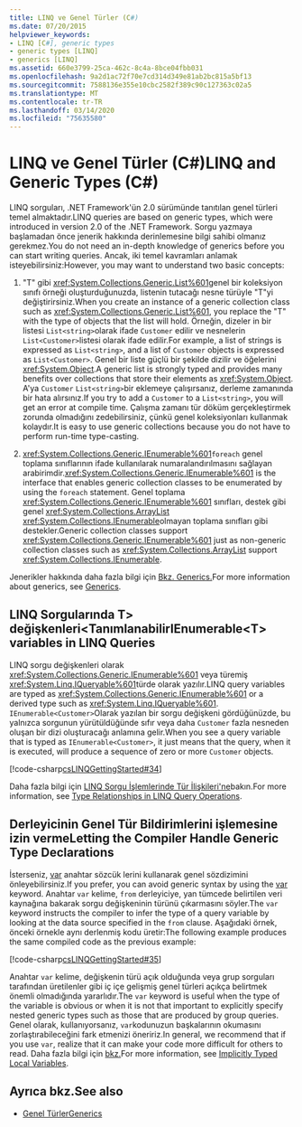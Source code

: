```yaml
---
title: LINQ ve Genel Türler (C#)
ms.date: 07/20/2015
helpviewer_keywords:
- LINQ [C#], generic types
- generic types [LINQ]
- generics [LINQ]
ms.assetid: 660e3799-25ca-462c-8c4a-8bce04fbb031
ms.openlocfilehash: 9a2d1ac72f70e7cd314d349e81ab2bc815a5bf13
ms.sourcegitcommit: 7588136e355e10cbc2582f389c90c127363c02a5
ms.translationtype: MT
ms.contentlocale: tr-TR
ms.lasthandoff: 03/14/2020
ms.locfileid: "75635580"
---
```

# <a name="linq-and-generic-types-c"></a><span data-ttu-id="da0c5-102">LINQ ve Genel Türler (C#)</span><span class="sxs-lookup"><span data-stu-id="da0c5-102">LINQ and Generic Types (C#)</span></span>
<span data-ttu-id="da0c5-103">LINQ sorguları, .NET Framework'ün 2.0 sürümünde tanıtılan genel türleri temel almaktadır.</span><span class="sxs-lookup"><span data-stu-id="da0c5-103">LINQ queries are based on generic types, which were introduced in version 2.0 of the .NET Framework.</span></span> <span data-ttu-id="da0c5-104">Sorgu yazmaya başlamadan önce jenerik hakkında derinlemesine bilgi sahibi olmanız gerekmez.</span><span class="sxs-lookup"><span data-stu-id="da0c5-104">You do not need an in-depth knowledge of generics before you can start writing queries.</span></span> <span data-ttu-id="da0c5-105">Ancak, iki temel kavramları anlamak isteyebilirsiniz:</span><span class="sxs-lookup"><span data-stu-id="da0c5-105">However, you may want to understand two basic concepts:</span></span>  
  
1. <span data-ttu-id="da0c5-106">"T" gibi <xref:System.Collections.Generic.List%601>genel bir koleksiyon sınıfı örneği oluşturduğunuzda, listenin tutacağı nesne türüyle "T"yi değiştirirsiniz.</span><span class="sxs-lookup"><span data-stu-id="da0c5-106">When you create an instance of a generic collection class such as <xref:System.Collections.Generic.List%601>, you replace the "T" with the type of objects that the list will hold.</span></span> <span data-ttu-id="da0c5-107">Örneğin, dizeler in bir listesi `List<string>`olarak ifade `Customer` edilir ve nesnelerin `List<Customer>`listesi olarak ifade edilir.</span><span class="sxs-lookup"><span data-stu-id="da0c5-107">For example, a list of strings is expressed as `List<string>`, and a list of `Customer` objects is expressed as `List<Customer>`.</span></span> <span data-ttu-id="da0c5-108">Genel bir liste güçlü bir şekilde dizilir ve öğelerini <xref:System.Object>.</span><span class="sxs-lookup"><span data-stu-id="da0c5-108">A generic list is strongly typed and provides many benefits over collections that store their elements as <xref:System.Object>.</span></span> <span data-ttu-id="da0c5-109">A'ya `Customer` `List<string>`bir eklemeye çalışırsanız, derleme zamanında bir hata alırsınız.</span><span class="sxs-lookup"><span data-stu-id="da0c5-109">If you try to add a `Customer` to a `List<string>`, you will get an error at compile time.</span></span> <span data-ttu-id="da0c5-110">Çalışma zamanı tür döküm gerçekleştirmek zorunda olmadığını zedebilirsiniz, çünkü genel koleksiyonları kullanmak kolaydır.</span><span class="sxs-lookup"><span data-stu-id="da0c5-110">It is easy to use generic collections because you do not have to perform run-time type-casting.</span></span>  
  
2. <span data-ttu-id="da0c5-111"><xref:System.Collections.Generic.IEnumerable%601>`foreach` genel toplama sınıflarının ifade kullanılarak numaralandırılmasını sağlayan arabirimdir.</span><span class="sxs-lookup"><span data-stu-id="da0c5-111"><xref:System.Collections.Generic.IEnumerable%601> is the interface that enables generic collection classes to be enumerated by using the `foreach` statement.</span></span> <span data-ttu-id="da0c5-112">Genel toplama <xref:System.Collections.Generic.IEnumerable%601> sınıfları, destek gibi genel <xref:System.Collections.ArrayList> <xref:System.Collections.IEnumerable>olmayan toplama sınıfları gibi destekler.</span><span class="sxs-lookup"><span data-stu-id="da0c5-112">Generic collection classes support <xref:System.Collections.Generic.IEnumerable%601> just as non-generic collection classes such as <xref:System.Collections.ArrayList> support <xref:System.Collections.IEnumerable>.</span></span>  
  
 <span data-ttu-id="da0c5-113">Jenerikler hakkında daha fazla bilgi için [Bkz. Generics.](../../generics/index.md)</span><span class="sxs-lookup"><span data-stu-id="da0c5-113">For more information about generics, see [Generics](../../generics/index.md).</span></span>  
  
## <a name="ienumerablet-variables-in-linq-queries"></a><span data-ttu-id="da0c5-114">LINQ Sorgularında T\> değişkenleri<Tanımlanabilir</span><span class="sxs-lookup"><span data-stu-id="da0c5-114">IEnumerable<T\> variables in LINQ Queries</span></span>  
 <span data-ttu-id="da0c5-115">LINQ sorgu değişkenleri olarak <xref:System.Collections.Generic.IEnumerable%601> veya türemiş <xref:System.Linq.IQueryable%601>türde olarak yazılır.</span><span class="sxs-lookup"><span data-stu-id="da0c5-115">LINQ query variables are typed as <xref:System.Collections.Generic.IEnumerable%601> or a derived type such as <xref:System.Linq.IQueryable%601>.</span></span> <span data-ttu-id="da0c5-116">`IEnumerable<Customer>`Olarak yazılan bir sorgu değişkeni gördüğünüzde, bu yalnızca sorgunun yürütüldüğünde sıfır veya daha `Customer` fazla nesneden oluşan bir dizi oluşturacağı anlamına gelir.</span><span class="sxs-lookup"><span data-stu-id="da0c5-116">When you see a query variable that is typed as `IEnumerable<Customer>`, it just means that the query, when it is executed, will produce a sequence of zero or more `Customer` objects.</span></span>  
  
 [!code-csharp[csLINQGettingStarted#34](~/samples/snippets/csharp/VS_Snippets_VBCSharp/CsLINQGettingStarted/CS/Class1.cs#34)]  
  
 <span data-ttu-id="da0c5-117">Daha fazla bilgi için [LINQ Sorgu İşlemlerinde Tür İlişkileri'ne](./type-relationships-in-linq-query-operations.md)bakın.</span><span class="sxs-lookup"><span data-stu-id="da0c5-117">For more information, see [Type Relationships in LINQ Query Operations](./type-relationships-in-linq-query-operations.md).</span></span>  
  
## <a name="letting-the-compiler-handle-generic-type-declarations"></a><span data-ttu-id="da0c5-118">Derleyicinin Genel Tür Bildirimlerini işlemesine izin verme</span><span class="sxs-lookup"><span data-stu-id="da0c5-118">Letting the Compiler Handle Generic Type Declarations</span></span>  
 <span data-ttu-id="da0c5-119">İsterseniz, [var](../../../language-reference/keywords/var.md) anahtar sözcük lerini kullanarak genel sözdizimini önleyebilirsiniz.</span><span class="sxs-lookup"><span data-stu-id="da0c5-119">If you prefer, you can avoid generic syntax by using the [var](../../../language-reference/keywords/var.md) keyword.</span></span> <span data-ttu-id="da0c5-120">Anahtar `var` kelime, `from` derleyiciye, yan tümcede belirtilen veri kaynağına bakarak sorgu değişkeninin türünü çıkarmasını söyler.</span><span class="sxs-lookup"><span data-stu-id="da0c5-120">The `var` keyword instructs the compiler to infer the type of a query variable by looking at the data source specified in the `from` clause.</span></span> <span data-ttu-id="da0c5-121">Aşağıdaki örnek, önceki örnekle aynı derlenmiş kodu üretir:</span><span class="sxs-lookup"><span data-stu-id="da0c5-121">The following example produces the same compiled code as the previous example:</span></span>  
  
 [!code-csharp[csLINQGettingStarted#35](~/samples/snippets/csharp/VS_Snippets_VBCSharp/CsLINQGettingStarted/CS/Class1.cs#35)]  
  
 <span data-ttu-id="da0c5-122">Anahtar `var` kelime, değişkenin türü açık olduğunda veya grup sorguları tarafından üretilenler gibi iç içe gelişmiş genel türleri açıkça belirtmek önemli olmadığında yararlıdır.</span><span class="sxs-lookup"><span data-stu-id="da0c5-122">The `var` keyword is useful when the type of the variable is obvious or when it is not that important to explicitly specify nested generic types such as those that are produced by group queries.</span></span> <span data-ttu-id="da0c5-123">Genel olarak, kullanıyorsanız, `var`kodunuzun başkalarının okumasını zorlaştırabileceğini fark etmenizi öneririz.</span><span class="sxs-lookup"><span data-stu-id="da0c5-123">In general, we recommend that if you use `var`, realize that it can make your code more difficult for others to read.</span></span> <span data-ttu-id="da0c5-124">Daha fazla bilgi için [bkz.](../../classes-and-structs/implicitly-typed-local-variables.md)</span><span class="sxs-lookup"><span data-stu-id="da0c5-124">For more information, see [Implicitly Typed Local Variables](../../classes-and-structs/implicitly-typed-local-variables.md).</span></span>  
  
## <a name="see-also"></a><span data-ttu-id="da0c5-125">Ayrıca bkz.</span><span class="sxs-lookup"><span data-stu-id="da0c5-125">See also</span></span>

- [<span data-ttu-id="da0c5-126">Genel Türler</span><span class="sxs-lookup"><span data-stu-id="da0c5-126">Generics</span></span>](../../generics/index.md)
